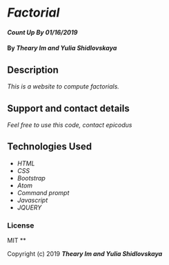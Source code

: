 # _Factorial_

#### _Count Up By 01/16/2019_

#### By _**Theary Im and Yulia Shidlovskaya**_

## Description

_This is a website to compute factorials._

## Support and contact details

_Feel free to use this code, contact epicodus_

## Technologies Used

* _HTML_
* _CSS_
* _Bootstrap_
* _Atom_
* _Command prompt_
* _Javascript_
* _JQUERY_

### License
MIT
**

Copyright (c) 2019 **_Theary Im and Yulia Shidlovskaya_**
